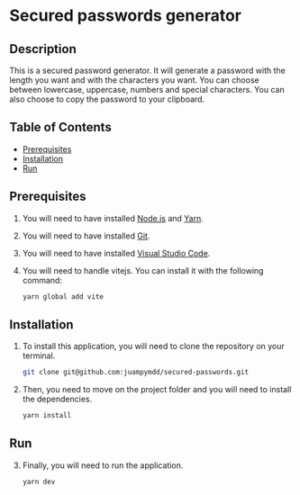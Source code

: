 # Secured passwords generator

## Description

This is a secured password generator. It will generate a password with the length you want and with the characters you want. You can choose between lowercase, uppercase, numbers and special characters. You can also choose to copy the password to your clipboard.

## Table of Contents

* [Prerequisites](#Prerequisites)
* [Installation](#installation)
* [Run](#Run)


## Prerequisites
1. You will need to have installed [Node.js](https://nodejs.org/en/) and [Yarn](https://yarnpkg.com/).

2. You will need to have installed [Git](https://git-scm.com/).

3. You will need to have installed [Visual Studio Code](https://code.visualstudio.com/).

4. You will need to handle vitejs. You can install it with the following command:

    ```bash
    yarn global add vite
    ``` 
## Installation

1. To install this application, you will need to clone the repository on your terminal.

    ```bash
    git clone git@github.com:juampymdd/secured-passwords.git
    ```
2. Then, you need to move on the project folder and you will need to install the dependencies.

    ```bash
    yarn install
    ```

## Run 
3. Finally, you will need to run the application.

    ```bash
    yarn dev
    ```


